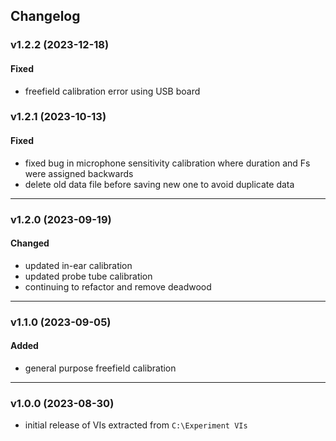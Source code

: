 ## Changelog

### v1.2.2 (2023-12-18)
#### Fixed
- freefield calibration error using USB board

### v1.2.1 (2023-10-13)

#### Fixed
- fixed bug in microphone sensitivity calibration where duration and Fs were assigned backwards
- delete old data file before saving new one to avoid duplicate data

---

### v1.2.0 (2023-09-19)

#### Changed
- updated in-ear calibration
- updated probe tube calibration
- continuing to refactor and remove deadwood

---

### v1.1.0 (2023-09-05)
  
#### Added
- general purpose freefield calibration
  
---

### v1.0.0 (2023-08-30)
  
- initial release of VIs extracted from `C:\Experiment VIs`

